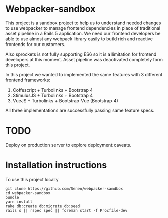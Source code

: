 # Webpacker-sandbox

This project is a sandbox project to help us to understand needed changes to use webpacker to manage frontend dependencies in place of traditional asset pipeline in a Rails 5 application. We need our frontend developers be able to use almost any webpack library easily to build rich and reactive frontends for our customers.

Also sprockets is not fully supporting ES6 so it is a limitation for frontend developers at this moment. Asset pipeline was deactivated completely form this project.

In this project we wanted to implemented the same features with 3 different frontend frameworks:

1. Coffescript + Turbolinks + Bootstrap 4
2. StimulusJS + Turbolinks + Bootstrap 4
3. VueJS + Turbolinks + Bootstrap-Vue (Bootstrap 4)

All three implementations are successfully passing same feature specs.

# TODO
Deploy on production server to explore deployment caveats.

# Installation instructions

To use this project locally
```
git clone https://github.com/Senen/webpacker-sandbox
cd webpacker-sandbox
bundle
yarn install
rake db:create db:migrate db:seed
rails s || rspec spec || foreman start -f Procfile-dev
```
